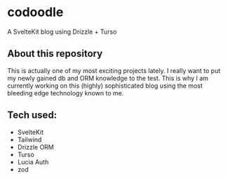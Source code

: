 # codoodle

A SvelteKit blog using Drizzle + Turso

## About this repository

This is actually one of my most exciting projects lately. I really want to put my newly gained db and ORM knowledge to the test. This is why I am currently working on this (highly) sophisticated blog using the most bleeding edge technology known to me.

## Tech used:

- SvelteKit
- Tailwind
- Drizzle ORM
- Turso
- Lucia Auth
- zod
